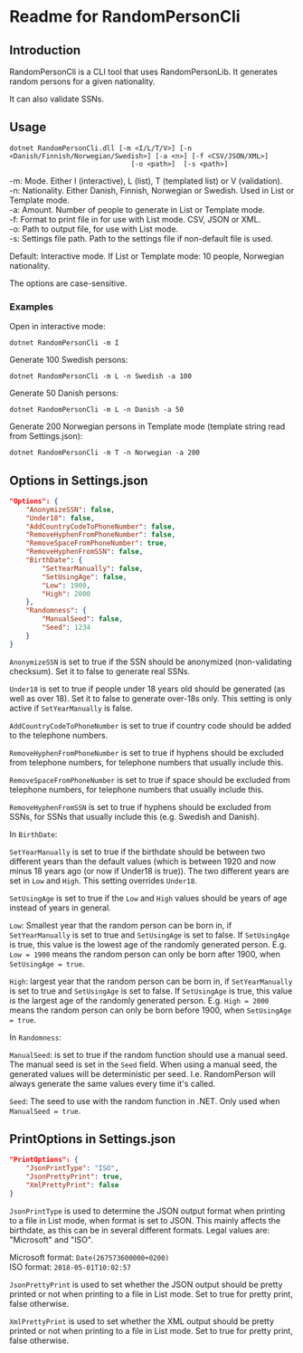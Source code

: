 ﻿# Readme for RandomPersonCli

## Introduction

RandomPersonCli is a CLI tool that uses RandomPersonLib.
It generates random persons for a given nationality.

It can also validate SSNs.

## Usage

```
dotnet RandomPersonCli.dll [-m <I/L/T/V>] [-n <Danish/Finnish/Norwegian/Swedish>] [-a <n>] [-f <CSV/JSON/XML>]
                              [-o <path>]  [-s <path>]
```

-m: Mode. Either I (interactive), L (list), T (templated list) or V (validation).<br />
-n: Nationality. Either Danish, Finnish, Norwegian or Swedish. Used in List or Template mode.<br />
-a: Amount. Number of people to generate in List or Template mode.<br />
-f: Format to print file in for use with List mode. CSV, JSON or XML.<br />
-o: Path to output file, for use with List mode.<br />
-s: Settings file path. Path to the settings file if non-default file is used.<br />

Default: Interactive mode. If List or Template mode: 10 people, Norwegian nationality.

The options are case-sensitive.

### Examples

Open in interactive mode:

```dotnet RandomPersonCli -m I```

Generate 100 Swedish persons:

```dotnet RandomPersonCli -m L -n Swedish -a 100```

Generate 50 Danish persons:

```dotnet RandomPersonCli -m L -n Danish -a 50```

Generate 200 Norwegian persons in Template mode (template string read from Settings.json):

```dotnet RandomPersonCli -m T -n Norwegian -a 200```

## Options in Settings.json

```json
"Options": {
    "AnonymizeSSN": false,
    "Under18": false,
    "AddCountryCodeToPhoneNumber": false,
    "RemoveHyphenFromPhoneNumber": false,
    "RemoveSpaceFromPhoneNumber": true,
    "RemoveHyphenFromSSN": false,
    "BirthDate": {
        "SetYearManually": false,
        "SetUsingAge": false,
        "Low": 1900,
        "High": 2000
    },
    "Randomness": {
        "ManualSeed": false,
        "Seed": 1234
    }
}
```

`AnonymizeSSN` is set to true if the SSN should be anonymized (non-validating checksum).
Set it to false to generate real SSNs.

`Under18` is set to true if people under 18 years old should be generated (as well as over 18).
Set it to false to generate over-18s only. This setting is only active if `SetYearManually` is
false.

`AddCountryCodeToPhoneNumber` is set to true if country code should be added to the
telephone numbers.

`RemoveHyphenFromPhoneNumber` is set to true if hyphens should be excluded from telephone
numbers, for telephone numbers that usually include this.

`RemoveSpaceFromPhoneNumber` is set to true if space should be excluded from telephone
numbers, for telephone numbers that usually include this.

`RemoveHyphenFromSSN` is set to true if hyphens should be excluded from SSNs, for SSNs
that usually include this (e.g. Swedish and Danish).

In `BirthDate`:

`SetYearManually` is set to true if the birthdate should be between two different years than
the default values (which is between 1920 and now minus 18 years ago (or now if Under18 is true)).
The two different years are set in `Low` and `High`. This setting overrides `Under18`.

`SetUsingAge` is set to true if the `Low` and `High` values should be years of age instead of
years in general.

`Low`: Smallest year that the random person can be born in, if `SetYearManually` is set to true
and `SetUsingAge` is set to false. If `SetUsingAge` is true, this value is the lowest age of
the randomly generated person. E.g. `Low = 1900` means the random person can only be born after
1900, when `SetUsingAge = true`.

`High`: largest year that the random person can be born in, if `SetYearManually` is set to true
and `SetUsingAge` is set to false. If `SetUsingAge` is true, this value is the largest age of
the randomly generated person. E.g. `High = 2000` means the random person can only be born before
1900, when `SetUsingAge = true`.

In `Randomness`:

`ManualSeed`: is set to true if the random function should use a manual seed. The manual seed is
set in the `Seed` field. When using a manual seed, the generated values will be deterministic per
seed. I.e. RandomPerson will always generate the same values every time it's called.

`Seed`: The seed to use with the random function in .NET. Only used when `ManualSeed = true`.

## PrintOptions in Settings.json

```json
"PrintOptions": {
    "JsonPrintType": "ISO",
    "JsonPrettyPrint": true,
    "XmlPrettyPrint": false
}
```

`JsonPrintType` is used to determine the JSON output format when printing to a file in
List mode, when format is set to JSON. This mainly affects the birthdate, as this can be
in several different formats. Legal values are: "Microsoft" and "ISO".

Microsoft format: `Date(267573600000+0200)` <br />
ISO       format: `2018-05-01T10:02:57`

`JsonPrettyPrint` is used to set whether the JSON output should be pretty printed or not
when printing to a file in List mode. Set to true for pretty print, false otherwise.

`XmlPrettyPrint` is used to set whether the XML output should be pretty printed or not
when printing to a file in List mode. Set to true for pretty print, false otherwise.
